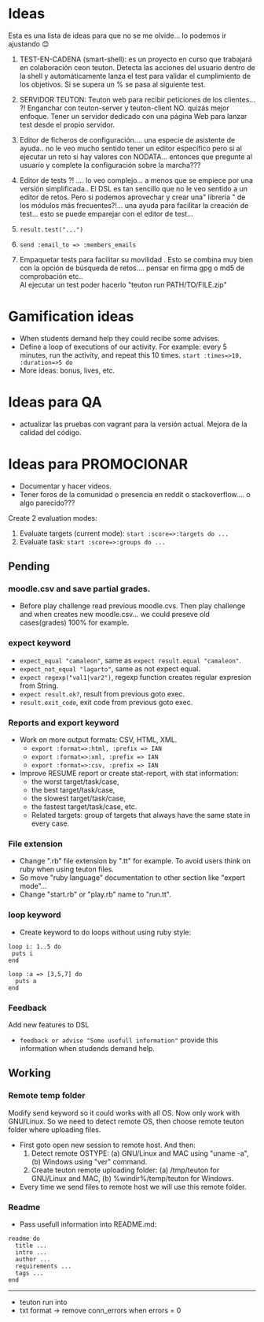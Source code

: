 
# Ideas

Esta es una lista de ideas para que no se me olvide... lo podemos ir ajustando 😊

1. TEST-EN-CADENA (smart-shell): es un proyecto en curso que trabajará en colaboración ceon teuton. Detecta las acciones del usuario dentro de la shell y automáticamente lanza el test para validar el cumplimiento de los objetivos. Si se supera un % se pasa al siguiente test.

2. SERVIDOR TEUTON: Teuton web para recibir peticiones de los clientes... ?! Enganchar con teuton-server y teuton-client
NO. quizás mejor enfoque. Tener un servidor dedicado con una página Web para lanzar test desde el propio servidor.

3. Editor de ficheros de configuración.... una especie de asistente de ayuda..
no le veo mucho sentido tener un editor específico pero si al ejecutar un reto
si hay valores con NODATA... entonces que pregunte al usuario y complete la
configuración sobre la marcha???

4. Editor de tests ?! .... lo veo complejo... a menos que se empiece por una versión simplificada.. El DSL es tan sencillo que no le veo sentido a un editor de retos. Pero si podemos aprovechar y crear una" librería " de los módulos más frecuentes?!... una ayuda para facilitar la creación de test... esto se puede emparejar con el editor de test...

5. `result.test("...")`
6. `send :email_to => :members_emails`

7. Empaquetar tests para facilitar su movilidad . Esto se combina muy bien con la opción de búsqueda de retos.... pensar en firma gpg o md5 de comprobación etc..  
Al ejecutar un test poder hacerlo "teuton run PATH/TO/FILE.zip"


# Gamification ideas

* When students demand help they could recibe some advises.
* Define a loop of executions of our activity. For example:
  every 5 minutes, run the activity, and repeat this 10 times.
  `start :times=>10, :duration=>5 do`      
* More ideas: bonus, lives, etc.

# Ideas para QA

* actualizar las pruebas con vagrant para la versión actual. Mejora de la calidad del código.

# Ideas para PROMOCIONAR

* Documentar y hacer videos.
* Tener foros de la comunidad o presencia en reddit o stackoverflow.... o algo parecido???

Create 2 evaluation modes:
1. Evaluate targets (current mode): `start :score=>:targets do ...`
1. Evaluate task: `start :score=>:groups do ...`


## Pending

### moodle.csv and save partial grades.

* Before play challenge read previous moodle.cvs. Then play challenge and when creates new moodle.csv... we could preseve old cases(grades) 100% for example.

### expect keyword

* `expect_equal "camaleon"`, same as `expect result.equal "camaleon"`.
* `expect_not_equal "lagarto"`, same as not expect equal.
* `expect regexp("val1|var2")`, regexp function creates regular expresion from String.
* `expect result.ok?`, result from previous goto exec.
* `result.exit_code`, exit code from previous goto exec.

### Reports and export keyword

* Work on more output formats: CSV, HTML, XML.
    * `export :format=>:html, :prefix => IAN`
    * `export :format=>:xml, :prefix => IAN`
    * `export :format=>:csv, :prefix => IAN`
* Improve RESUME report or create stat-report, with stat information:
    * the worst target/task/case,
    * the best target/task/case,
    * the slowest target/task/case,
    * the fastest target/task/case, etc.
    * Related targets: group of targets that always have the same state in every case.

### File extension

* Change ".rb" file extension by ".tt" for example. To avoid users think on ruby when using teuton files.
* So move "ruby language" documentation to other section like "expert mode"...
* Change "start.rb" or "play.rb" name to "run.tt".

### loop keyword

* Create keyword to do loops without using ruby style:
```
loop i: 1..5 do
 puts i
end

loop :a => [3,5,7] do
  puts a
end
```

### Feedback

Add new features to DSL
* `feedback or advise "Some usefull information"` provide this information when studends demand help.
## Working

### Remote temp folder

Modify send keyword so it could works with all OS. Now only work with GNU/Linux. So we need to detect remote OS, then choose remote teuton folder where uploading files.

* First goto open new session to remote host. And then:
    1. Detect remote OSTYPE: (a) GNU/Linux and MAC using "uname -a", (b) Windows using "ver" command.
    2. Create teuton remote uploading folder: (a) /tmp/teuton for GNU/Linux and MAC, (b) %windir%/temp/teuton for Windows.
* Every time we send files to remote host we will use this remote folder.

### Readme

* Pass usefull information into README.md:
```
readme do
  title ...
  intro ...
  author ...
  requirements ...
  tags ...
end
```

---

* teuton run into
* txt format -> remove conn_errors when errors = 0
